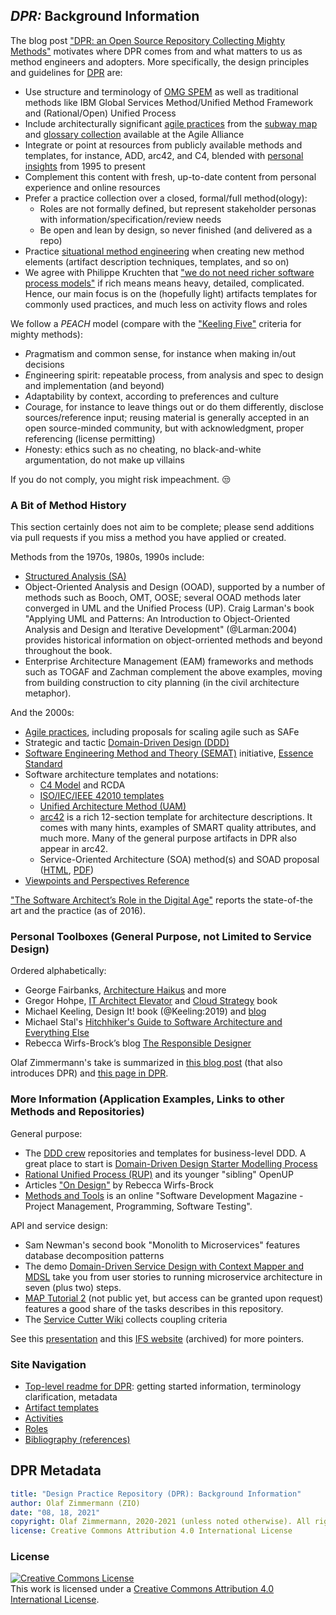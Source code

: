 
## *DPR:* Background Information 

The blog post ["DPR: an Open Source Repository Collecting Mighty Methods"](https://ozimmer.ch/practices/2020/10/14/DesignPracticeRepository.html) motivates where DPR comes from and what matters to us as method engineers and adopters. More specifically, the design principles and guidelines for [DPR](../README.md) are:

* Use structure and terminology of [OMG SPEM](https://www.omg.org/spec/SPEM/2.0/) as well as traditional methods like IBM Global Services Method/Unified Method Framework and (Rational/Open) Unified Process
* Include architecturally significant [agile practices](https://www.agilealliance.org/agile101/) from the [subway map](https://www.agilealliance.org/agile101/subway-map-to-agile-practices/) and [glossary collection](https://www.agilealliance.org/agile101/agile-glossary/) available at the Agile Alliance
* Integrate or point at resources from publicly available methods and templates, for instance, ADD, arc42, and C4<!-- (as umbrella, defines goals and gives choices)-->, blended with [personal insights](https://ozimmer.ch/index.html) from 1995 to present
* Complement this content with fresh, up-to-date content from personal experience and online resources
* Prefer a practice collection over a closed, formal/full method(ology):
    * Roles are not formally defined, but represent stakeholder personas with information/specification/review needs
    * Be open and lean by design, so never finished (and delivered as a repo)
* Practice [situational method engineering](https://www.researchgate.net/publication/220349352_Situational_Method_Engineering_State-of-the-Art_Review) when creating new method elements (artifact description techniques, templates, and so on)
* We agree with Philippe Kruchten that ["we do not need richer software process models"](https://philippe.kruchten.com/2011/03/11/we-do-not-need-richer-software-process-models/) if rich means means heavy, detailed, complicated. Hence, our main focus is on the (hopefully light) artifacts templates for commonly used practices, and much less on activity flows and roles

We follow a *PEACH* model (compare with the ["Keeling Five"](https://ozimmer.ch/practices/2020/10/14/DesignPracticeRepository.html) criteria for mighty methods): 

* *P*ragmatism and common sense, for instance when making in/out decisions
* *E*ngineering spirit: repeatable process, from analysis and spec to design and implementation (and beyond) 
* *A*daptability by context, according to preferences and culture 
* *C*ourage, for instance to leave things out or do them differently, disclose sources/reference input; reusing material is generally accepted in an open source-minded community, but with acknowledgment, proper referencing (license permitting) 
* *H*onesty: ethics such as no cheating, no black-and-white argumentation, do not make up villains  <!--, see consulting code of conduct in CSCUBS presentation 2017-->

If you do not comply, you might risk impeachment. &#128530; 

<!--
More snippets of method engineering and usage principles are:

* "It depends" as an answer to a difficult question is not (always) an excuse, context does matter. But one should always be able to list some criteria! General advice is good but has its limitations.
* There is a specification continuum, see this [report from a EuroPLoP 2017 focus group](https://www.vanheesch.net/papers/eplop17-FG-continuousSWD.pdf), featuring the notion of *document refactoring* and related smells: document are never finished but, but leaving them blank does not make sense either e.g. for non-functional requirement specifications. 
* The notion of a "topic backlog" has been proposed (S. Ambler and P. Kruchten): things to be thought about and worked upon, not necessarily features only.
-->


### A Bit of Method History

This section certainly does not aim to be complete; please send additions via pull requests if you miss a method you have applied or created.

Methods from the 1970s, 1980s, 1990s include:

* [Structured Analysis (SA)](https://en.wikipedia.org/wiki/Structured_analysis)
* Object-Oriented Analysis and Design (OOAD), supported by a number of methods such as Booch, OMT, OOSE; several OOAD methods later converged in UML and the Unified Process (UP). Craig Larman's book "Applying UML and Patterns: An Introduction to Object-Oriented Analysis and Design and Iterative Development" (@Larman:2004) provides historical information on object-orriented methods and beyond throughout the book.
* Enterprise Architecture Management (EAM) frameworks and methods such as TOGAF and Zachman complement the above examples, moving from building construction to city planning (in the civil architecture metaphor).

<!-- State of the practice in 1998: http://www.bradapp.net/links/swe-links.html#SwE (from C. Larman book, page 40; other links gone or included here -->

And the 2000s:

* [Agile practices](https://www.agilealliance.org/agile101/agile-glossary/), including proposals for scaling agile such as SAFe
* Strategic and tactic [Domain-Driven Design (DDD)](https://dddcommunity.org/) <!-- OOAD continuation/extension -->
* [Software Engineering Method and Theory (SEMAT)](http://semat.org) initiative, [Essence Standard](https://semat.org/en/essence-1.html) <!-- broken link: and [learning/teaching material](http://www.software-engineering-essentialized.com/home) -->
* Software architecture templates and notations: 
    * [C4 Model](https://c4model.com/) and RCDA
    * [ISO/IEC/IEEE 42010 templates](http://www.iso-architecture.org/ieee-1471/templates/)
    * [Unified Architecture Method (UAM)](http://www.unified-am.com/)
    * [arc42](https://arc42.org/) is a rich 12-section template for architecture descriptions. It comes with many hints, examples of SMART quality attributes, and much more. Many of the general purpose artifacts in DPR also appear in arc42.
    * Service-Oriented Architecture (SOA) method(s) and SOAD proposal ([HTML](https://www.ibm.com/developerworks/library/ws-soad1/), [PDF](https://www.ibm.com/developerworks/library/ws-soad1/ws-soad1-pdf.pdf))
    <!-- * SOMA and similar proprietary methods (see this paper) -->
* [Viewpoints and Perspectives Reference](https://www.viewpoints-and-perspectives.info/vpandp/wp-content/themes/secondedition/doc/registered/VPandP_Reference.pdf)

["The Software Architect’s Role in the Digital Age"](http://ieeexplore.ieee.org/stamp/stamp.jsp?arnumber=7725214) reports the state-of-the art and the practice (as of 2016).

### Personal Toolboxes (General Purpose, not Limited to Service Design)

Ordered alphabetically: 

* George Fairbanks, [Architecture Haikus](https://www.georgefairbanks.com/software-architecture/architecture-haiku/) and more 
* Gregor Hohpe, [IT Architect Elevator](https://architectelevator.com/) and [Cloud Strategy](https://architectelevator.com/book/cloudstrategy/) book
* Michael Keeling, Design It! book (@Keeling:2019) and [blog](https://www.neverletdown.net/)
* Michael Stal's [Hitchhiker's Guide to Software Architecture and Everything Else](http://stal.blogspot.com/)
* Rebecca Wirfs-Brock’s blog [The Responsible Designer](http://wirfs-brock.com/blog/)

Olaf Zimmermann's take is summarized in [this blog post](https://ozimmer.ch/practices/2020/10/14/DesignPracticeRepository.html) (that also introduces DPR) and [this page in DPR](./olzzio.md). 


### More Information (Application Examples, Links to other Methods and Repositories)
<!--
Here are some additional resources and references:

* Agile Modeling by Scott Ambler
* OpenUP, the open source version of Rational Unified Process (RUP) - even if you are not fond of processes and artifact templates, you will find useful advice in it, e.g. under practices and guidance 
* The Tyree/Akerman template for AD capturing as published in an article in IEEE Software (which, according to the article, is inspired by the IBM template for architectural decision capturing as applied in an e-business Reference Architecture from IBM; see this SATURN presentation for other exemplary usages of the IBM template)
* The IBM Architecture Description Standard (ADS) that dates back to the late 1990s. ADS was introduced in an article in the IBM Systems Journal and got referenced e.g. in this MSDN article.
* The Pragmatic Bookshelf website, many resources for developers, architects and other roles in software engineering
* Collection of essential practices and checklists in SEMAT
* OMG SPEM for method terminology and method engineering (e.g. in software engineering research)
-->

General purpose:

* The [DDD crew](https://github.com/ddd-crew/) repositories and templates for business-level DDD. A great place to start is [Domain-Driven Design Starter Modelling Process](https://github.com/ddd-crew/ddd-starter-modelling-process) 
* [Rational Unified Process (RUP)](https://en.wikipedia.org/wiki/Rational_Unified_Process) and its younger "sibling" OpenUP 
* Articles ["On Design"](http://www.wirfs-brock.com/Resources.html) by Rebecca Wirfs-Brock
* [Methods and Tools](http://www.methodsandtools.com/) is an online "Software Development Magazine - Project Management, Programming, Software Testing".

API and service design:

* Sam Newman's second book "Monolith to Microservices" features database decomposition patterns 
* The demo [Domain-Driven Service Design with Context Mapper and MDSL](https://ozimmer.ch/practices/2020/06/10/ICWEKeynoteAndDemo.html) take you from user stories to running microservice architecture in seven (plus two) steps.
* [MAP Tutorial 2](https://microservice-api-patterns.org/patterns/tutorials/#tutorial-2) (not public yet, but access can be granted upon request) features a good share of the tasks describes in this repository.
* The [Service Cutter Wiki](https://github.com/ServiceCutter/ServiceCutter/wiki) collects coupling criteria 

See this [presentation](https://sagra2016.files.wordpress.com/2016/10/zio-towardsopenleanarchitectureframework-sagranov2016v10p.pdf) and this [IFS website](https://web.archive.org/web/20220117051549/https://ifs.hsr.ch/index.php?id=13195&L=4) (archived) for more pointers.


### Site Navigation

* [Top-level readme for DPR](../README.md): getting started information, terminology clarification, metadata
* [Artifact templates](../artifact-templates) 
* [Activities](../activities)
* [Roles](../roles)
* [Bibliography (references)](literature.md)


## DPR Metadata

```yaml
title: "Design Practice Repository (DPR): Background Information"
author: Olaf Zimmermann (ZIO)
date: "08, 18, 2021"
copyright: Olaf Zimmermann, 2020-2021 (unless noted otherwise). All rights reserved.
license: Creative Commons Attribution 4.0 International License
```

### License

<a rel="license" href="http://creativecommons.org/licenses/by/4.0/"><img alt="Creative Commons License" style="border-width:0" src="https://i.creativecommons.org/l/by/4.0/88x31.png" /></a><br />This work is licensed under a <a rel="license" href="http://creativecommons.org/licenses/by/4.0/">Creative Commons Attribution 4.0 International License</a>.

